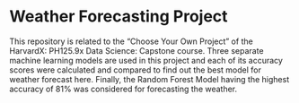 # Weather Forecasting Project
This repository is related to the “Choose Your Own Project” of the HarvardX: PH125.9x Data Science: Capstone course. Three separate machine learning models are used in this project and each of its accuracy scores were calculated and compared to find out the best model for weather forecast here. Finally, the Random Forest Model having the highest accuracy of 81% was considered for forecasting the weather.
